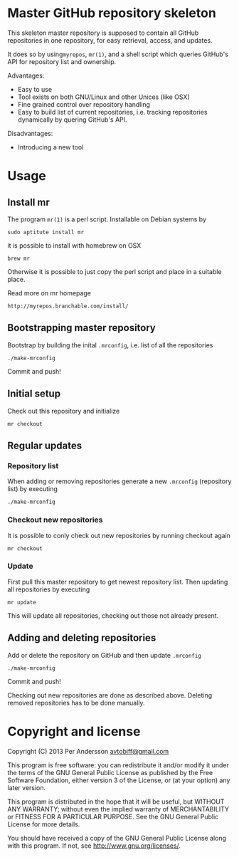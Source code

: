 # Master GitHub repository skeleton

This skeleton master repository is supposed to contain all GitHub repositories
in one repository, for easy retrieval, access, and updates.

It does so by using`myrepos`, `mr(1)`, and a shell script which queries
GitHub's API for repository list and ownership.

Advantages:

* Easy to use
* Tool exists on both GNU/Linux and other Unices (like OSX)
* Fine grained control over repository handling
* Easy to build list of current repositories, i.e. tracking repositories
  dynamically by quering GitHub's API.

Disadvantages:

* Introducing a new tool


# Usage

## Install mr

The program `mr(1)` is a perl script. Installable on Debian systems by

    sudo aptitute install mr

it is possible to install with homebrew on OSX

    brew mr

Otherwise it is possible to just copy the perl script and place in a suitable
place.

Read more on mr homepage

    http://myrepos.branchable.com/install/


## Bootstrapping master repository

Bootstrap by building the inital `.mrconfig`, i.e. list of all the
repositories

    ./make-mrconfig

Commit and push!


## Initial setup

Check out this repository and initialize

    mr checkout


## Regular updates

### Repository list

When adding or removing repositories generate a new `.mrconfig` (repository
list) by executing

    ./make-mrconfig

### Checkout new repositories

It is possible to conly check out new repositories by running checkout again

    mr checkout

### Update

First pull this master repository to get newest repository list. Then updating
all repositories by executing

    mr update

This will update all repositories, checking out those not already present.


## Adding and deleting repositories

Add or delete the repository on GitHub and then update `.mrconfig`

    ./make-mrconfig

Commit and push!

Checking out new repositories are done as described above. Deleting removed
repositories has to be done manually.


# Copyright and license

Copyright (C) 2013 Per Andersson <avtobiff@gmail.com>

This program is free software: you can redistribute it and/or modify
it under the terms of the GNU General Public License as published by
the Free Software Foundation, either version 3 of the License, or
(at your option) any later version.

This program is distributed in the hope that it will be useful,
but WITHOUT ANY WARRANTY; without even the implied warranty of
MERCHANTABILITY or FITNESS FOR A PARTICULAR PURPOSE.  See the
GNU General Public License for more details.

You should have received a copy of the GNU General Public License
along with this program.  If not, see <http://www.gnu.org/licenses/>.
